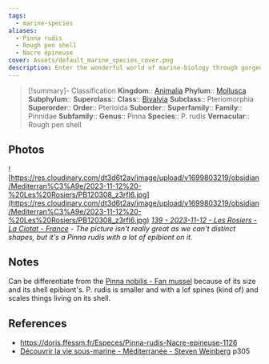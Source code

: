 ```yaml
---
tags:
  - marine-species
aliases:
  - Pinna rudis
  - Rough pen shell
  - Nacre épineuse
cover: Assets/default_marine_species_cover.png
description: Enter the wonderful world of marine-biology through gorgeous underwater pictures of marine animals.
---
```

> [!summary]- Classification
**Kingdom**:: [Animalia](Animalia.md)
**Phylum**:: [Mollusca](Mollusca.md)
**Subphylum**::
**Superclass**::
**Class**:: [Bivalvia](Bivalvia.md)
**Subclass**:: Pteriomorphia
**Superorder**::
**Order**:: Pterioida
**Suborder**::
**Superfamily**::
**Family**:: Pinnidae
**Subfamily**::
**Genus**:: Pinna
**Species**:: P. rudis
**Vernacular**:: Rough pen shell

## Photos
![https://res.cloudinary.com/dt3d6t2ay/image/upload/v1699803219/obsidian/Mediterran%C3%A9e/2023-11-12%20-%20Les%20Rosiers/PB120308_z3rfl6.jpg](https://res.cloudinary.com/dt3d6t2ay/image/upload/v1699803219/obsidian/Mediterran%C3%A9e/2023-11-12%20-%20Les%20Rosiers/PB120308_z3rfl6.jpg)
*[139 - 2023-11-12 - Les Rosiers - La Ciotat - France](139%20-%202023-11-12%20-%20Les%20Rosiers%20-%20La%20Ciotat%20-%20France.md) - The picture isn't really great as we can't distinct shapes, but it's a Pinna rudis with a lot of epibiont on it.*

## Notes
Can be differentiate from the [Pinna nobilis - Fan mussel](Pinna%20nobilis%20-%20Fan%20mussel.md) because of its size and its shell epibiont's. P. rudis is smaller and with a lof spines (kind of) and scales  things living on its shell.

## References
- https://doris.ffessm.fr/Especes/Pinna-rudis-Nacre-epineuse-1126
- [Découvrir la vie sous-marine - Méditerranée - Steven Weinberg](Découvrir%20la%20vie%20sous-marine%20-%20Méditerranée%20-%20Steven%20Weinberg.md) p305